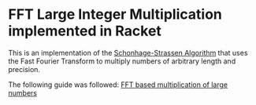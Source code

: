 # FFT Large Integer Multiplication implemented in Racket

This is an implementation of the [Schonhage-Strassen Algorithm](https://en.wikipedia.org/wiki/Sch%C3%B6nhage%E2%80%93Strassen_algorithm) that uses the Fast Fourier Transform to multiply numbers of arbitrary length and precision.


The following guide was followed: [FFT based multiplication of large numbers](http://numbers.computation.free.fr/Constants/Algorithms/fft.html)
